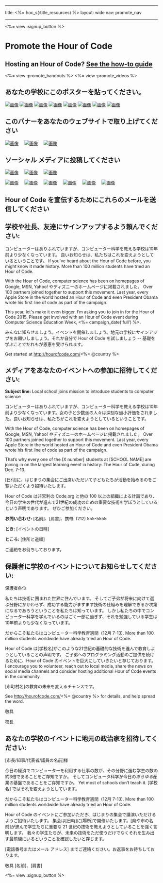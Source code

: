 * * *

title: <%= hoc_s(:title_resources) %> layout: wide nav: promote_nav

* * *

<link rel="stylesheet" type="text/css" href="/css/promote-page.css" />
</link>

<%= view :signup_button %>

# Promote the Hour of Code

## Hosting an Hour of Code? [See the how-to guide](<%= resolve_url('/resources/how-to') %>)

<%= view :promote_handouts %> <%= view :promote_videos %>

<a id="posters"></a>

## あなたの学校にこのポスターを貼ってください。

[![画像](/images/fit-280/malala-yousafzai.png)](/files/malala-yousafzai-poster.pdf) [![画像](/images/fit-280/sheryl-sandberg.png)](/files/sheryl-sandberg-poster.pdf) [![画像](/images/fit-280/mark-zuckerberg.png)](/files/mark-zuckerberg-poster.pdf) [![画像](/images/fit-280/marissa-mayer.png)](/files/marissa-mayer-poster.pdf) [![画像](/images/fit-280/susan.png)](/files/susan-wojcicki-poster.pdf) [![画像](/images/fit-280/chris-bosh.png)](/files/chris-bosh-poster.pdf) [![画像](/images/fit-280/barack-obama.png)](/files/barack-obama-poster.pdf) [![画像](/images/fit-280/ashton-kutcher.png)](/files/ashton-kutcher-poster.pdf)

<a id="banners"></a>

## このバナーをあなたのウェブサイトで取り上げてください

[![画像](/images/fit-250/banner1.jpg)](/images/banner1.jpg)&nbsp;&nbsp;&nbsp;&nbsp; [![画像](/images/fit-250/banner3.jpg)](/images/banner3.jpg)&nbsp;&nbsp;&nbsp;&nbsp; [![画像](/images/fit-500/banner5.jpg)](/images/banner5.jpg)&nbsp;&nbsp;&nbsp;&nbsp;

<a id="social"></a>

## ソーシャル メディアに投稿してください

[![画像](/images/fit-250/social-1.jpg)](/images/social-1.jpg)&nbsp;&nbsp;&nbsp;&nbsp; [![画像](/images/fit-250/social-2.jpg)](/images/social-2.jpg)&nbsp;&nbsp;&nbsp;&nbsp; [![画像](/images/fit-250/social-3.jpg)](/images/social-3.jpg)&nbsp;&nbsp;&nbsp;&nbsp;

[![画像](/images/fit-250/mark.jpg)](/images/mark.jpg)&nbsp;&nbsp;&nbsp;&nbsp; [![画像](/images/fit-250/susan.png)](/images/susan.png)&nbsp;&nbsp;&nbsp;&nbsp; [![画像](/images/fit-250/chris.jpg)](/images/chris.jpg)&nbsp;&nbsp;&nbsp;&nbsp; [![画像](/images/fit-250/marissa.jpg)](/images/marissa.jpg)&nbsp;&nbsp;&nbsp;&nbsp; [![画像](/images/fit-250/ashton.jpg)](/images/ashton.jpg)&nbsp;&nbsp;&nbsp;&nbsp; [![画像](/images/fit-250/barack.jpg)](/images/barack.jpg)&nbsp;&nbsp;&nbsp;&nbsp;

<a id="sample-emails"></a>

## Hour of Code を宣伝するためにこれらのメールを送信してください

<a id="email"></a>

## 学校や社長、友達にサインアップするよう頼んでください:

コンピューターはありふれていますが、コンピューター科学を教える学校は10年前より少なくなっています。 良いお知らせは、私たちはこれを変えようとしているということです。 If you've heard about the Hour of Code before, you might know it made history. More than 100 million students have tried an Hour of Code.

With the Hour of Code, computer science has been on homepages of Google, MSN, Yahoo! やディズニーのホームページに掲載されました。 Over 100 partners joined together to support this movement. Last year, every Apple Store in the world hosted an Hour of Code and even President Obama wrote his first line of code as part of the campaign.

This year, let's make it even bigger. I’m asking you to join in for the Hour of Code 2015. Please get involved with an Hour of Code event during Computer Science Education Week, <%= campaign_date('full') %>.

みんなに知らせましょう。イベントを開催しましょう。地元の学校にサインアップをお願いしましょう。それか自分で Hour of Code を試しましょう -- 基礎を学ぶことでだれもが恩恵を受けられます。

Get started at http://hourofcode.com/<%= @country %>

<a id="media-pitch"></a>

## メディアをあなたのイベントへの参加に招待してください:

**Subject line:** Local school joins mission to introduce students to computer science

コンピューターはありふれていますが、コンピューター科学を教える学校は10年前より少なくなっています。女の子と少数派の人々は深刻な過小評価をされました。良いお知らせは、私たちがこれを変えようとしているということです。

With the Hour of Code, computer science has been on homepages of Google, MSN, Yahoo! やディズニーのホームページに掲載されました。 Over 100 partners joined together to support this movement. Last year, every Apple Store in the world hosted an Hour of Code and even President Obama wrote his first line of code as part of the campaign.

That’s why every one of the [X number] students at [SCHOOL NAME] are joining in on the largest learning event in history: The Hour of Code, during Dec. 7-13.

[日付]に、はじまりの集会にご出席いただいて子どもたちが活動を始めるのをご覧いただくよう招待いたします。

Hour of Code は非営利の Code.org と他の 100 以上の組織による計画であり、今日の学生の世代が進んで21世紀の成功のための重要な技術を学ぼうとしているという声明であります。 ぜひご参加ください。

**お問い合わせ:** [名前]、[肩書]、携帯: (212) 555-5555

**とき:** [イベントの日時]

**ところ:** [住所と道順]

ご連絡をお待ちしております。

<a id="parents"></a>

## 保護者に学校のイベントについてお知らせしてください:

保護者各位

私たちは技術に囲まれた世界に住んでいます。 そしてご子弟が将来に向けて選ぶ分野にかかわらず、成功する能力がますます技術の仕組みを理解できるか次第になるであろうということを私たちは知っています。 しかし私たちの中でコンピューター科学を学んでいるのはごく一部に過ぎず、それを勉強している学生は10年前よりも少なくなっています。

だからこそ私たちはコンピューター科学教育週間（12月 7-13). More than 100 million students worldwide have already tried an Hour of Code.

Hour of Code は[学校名]がこのような21世紀の基礎的な技術を進んで教育しようとしていることの声明です。 ご子弟へのプログラミング活動のご提供を続けるために、Hour of Code のイベントを巨大にしていきたいと存じております。 I encourage you to volunteer, reach out to local media, share the news on social media channels and consider hosting additional Hour of Code events in the community.

[市町村名]の教育の未来を変えるチャンスです。

See http://hourofcode.com/<%= @country %> for details, and help spread the word.

敬具

校長

<a id="politicians"></a>

## あなたの学校のイベントに地元の政治家を招待してください:

[市長/知事/代表者/議員の名前]様

今日の経済でコンピューターを利用する仕事の数が、その分野に進む学生の数の約3倍であることをご存知ですか。 そしてコンピュータ科学が今日の*あらゆる*産業の基盤であることをご存知ですか。 Yet most of schools don’t teach it. [学校名] ではそれを変えようとしています。

だからこそ私たちはコンピューター科学教育週間（12月 7-13). More than 100 million students worldwide have already tried an Hour of Code.

Hour of Code のイベントにご参加いただき、はじまりの集会で講演いただけるようご招待いたします。 集会は[日時]に[場所]で開催いたします。[県や市の名前]が進んで学生たちに重要な 21 世紀の技術を教えようとしていることを強く言明します。 我々の学生たちが、未来の技術をただ使うだけでなくそれを生み出す最前線にいるということを確認したいと存じます。

[電話番号またはメール アドレス] までご連絡ください。お返事をお待ちしております。

敬具 [名前]、[肩書]

<%= view :signup_button %>
